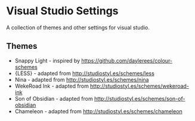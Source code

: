 # Visual Studio Settings

A collection of themes and other settings for visual studio. 

## Themes

- Snappy Light - inspired by https://github.com/daylerees/colour-schemes
- {LESS} - adapted from http://studiostyl.es/schemes/less
- Nina - adapted from http://studiostyl.es/schemes/nina
- WekeRoad Ink - adapted from http://studiostyl.es/schemes/wekeroad-ink
- Son of Obsidian - adapted from http://studiostyl.es/schemes/son-of-obsidian
- Chameleon - adapted from http://studiostyl.es/schemes/chameleon
